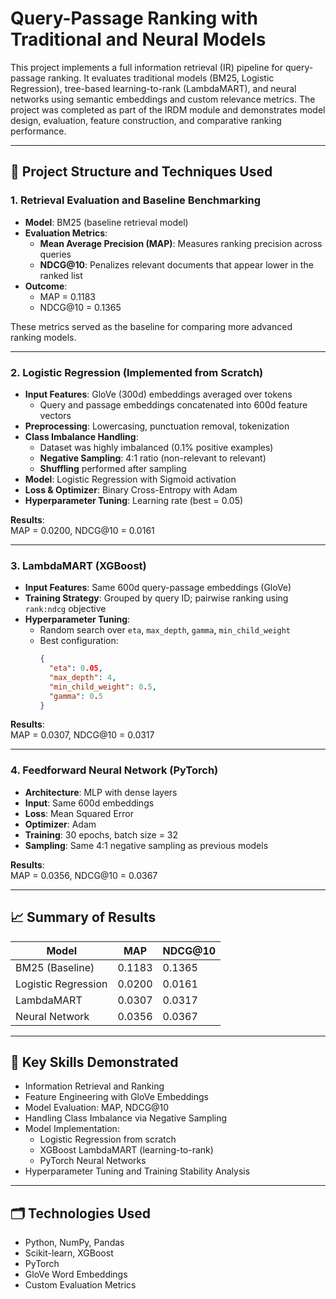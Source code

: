 # Query-Passage Ranking with Traditional and Neural Models

This project implements a full information retrieval (IR) pipeline for query-passage ranking. It evaluates traditional models (BM25, Logistic Regression), tree-based learning-to-rank (LambdaMART), and neural networks using semantic embeddings and custom relevance metrics. The project was completed as part of the IRDM module and demonstrates model design, evaluation, feature construction, and comparative ranking performance.

---

## 🔧 Project Structure and Techniques Used

### 1. Retrieval Evaluation and Baseline Benchmarking
- **Model**: BM25 (baseline retrieval model)
- **Evaluation Metrics**:
  - **Mean Average Precision (MAP)**: Measures ranking precision across queries
  - **NDCG@10**: Penalizes relevant documents that appear lower in the ranked list
- **Outcome**:
  - MAP = 0.1183  
  - NDCG@10 = 0.1365

These metrics served as the baseline for comparing more advanced ranking models.

---

### 2. Logistic Regression (Implemented from Scratch)
- **Input Features**: GloVe (300d) embeddings averaged over tokens
  - Query and passage embeddings concatenated into 600d feature vectors
- **Preprocessing**: Lowercasing, punctuation removal, tokenization
- **Class Imbalance Handling**:  
  - Dataset was highly imbalanced (0.1% positive examples)  
  - **Negative Sampling**: 4:1 ratio (non-relevant to relevant)
  - **Shuffling** performed after sampling
- **Model**: Logistic Regression with Sigmoid activation  
- **Loss & Optimizer**: Binary Cross-Entropy with Adam  
- **Hyperparameter Tuning**: Learning rate (best = 0.05)

**Results**:  
MAP = 0.0200, NDCG@10 = 0.0161

---

### 3. LambdaMART (XGBoost)
- **Input Features**: Same 600d query-passage embeddings (GloVe)
- **Training Strategy**: Grouped by query ID; pairwise ranking using `rank:ndcg` objective
- **Hyperparameter Tuning**:
  - Random search over `eta`, `max_depth`, `gamma`, `min_child_weight`
  - Best configuration:
    ```json
    {
      "eta": 0.05,
      "max_depth": 4,
      "min_child_weight": 0.5,
      "gamma": 0.5
    }
    ```

**Results**:  
MAP = 0.0307, NDCG@10 = 0.0317

---

### 4. Feedforward Neural Network (PyTorch)
- **Architecture**: MLP with dense layers  
- **Input**: Same 600d embeddings  
- **Loss**: Mean Squared Error  
- **Optimizer**: Adam  
- **Training**: 30 epochs, batch size = 32  
- **Sampling**: Same 4:1 negative sampling as previous models

**Results**:  
MAP = 0.0356, NDCG@10 = 0.0367

---

## 📈 Summary of Results

| Model               | MAP    | NDCG@10 |
|--------------------|--------|---------|
| BM25 (Baseline)     | 0.1183 | 0.1365  |
| Logistic Regression | 0.0200 | 0.0161  |
| LambdaMART          | 0.0307 | 0.0317  |
| Neural Network      | 0.0356 | 0.0367  |

---

## 🧠 Key Skills Demonstrated
- Information Retrieval and Ranking
- Feature Engineering with GloVe Embeddings
- Model Evaluation: MAP, NDCG@10
- Handling Class Imbalance via Negative Sampling
- Model Implementation:
  - Logistic Regression from scratch
  - XGBoost LambdaMART (learning-to-rank)
  - PyTorch Neural Networks
- Hyperparameter Tuning and Training Stability Analysis

---

## 🗂️ Technologies Used
- Python, NumPy, Pandas
- Scikit-learn, XGBoost
- PyTorch
- GloVe Word Embeddings
- Custom Evaluation Metrics
